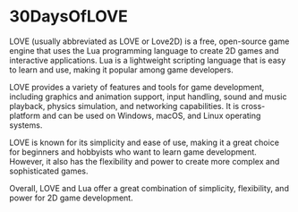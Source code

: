 # 30DaysOfLOVE

LOVE (usually abbreviated as LOVE or Love2D) is a free, open-source game engine that uses the Lua programming language to create 2D games and interactive applications. Lua is a lightweight scripting language that is easy to learn and use, making it popular among game developers.

LOVE provides a variety of features and tools for game development, including graphics and animation support, input handling, sound and music playback, physics simulation, and networking capabilities. It is cross-platform and can be used on Windows, macOS, and Linux operating systems.

LOVE is known for its simplicity and ease of use, making it a great choice for beginners and hobbyists who want to learn game development. However, it also has the flexibility and power to create more complex and sophisticated games.

Overall, LOVE and Lua offer a great combination of simplicity, flexibility, and power for 2D game development.
